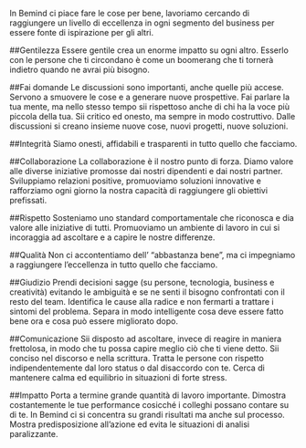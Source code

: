 In Bemind ci piace fare le cose per bene, lavoriamo cercando di raggiungere un livello di eccellenza in ogni segmento del business per essere fonte di ispirazione per gli altri.

##Gentilezza
Essere gentile crea un enorme impatto su ogni altro.
Esserlo con le persone che ti circondano è come un boomerang che ti tornerà indietro quando ne avrai più bisogno.

##Fai domande
Le discussioni sono importanti, anche quelle più accese. Servono a smuovere le cose e a generare nuove prospettive.
Fai parlare la tua mente, ma nello stesso tempo sii rispettoso anche di chi ha la voce più piccola della tua. Sii critico ed onesto, ma sempre in modo costruttivo.
Dalle discussioni si creano insieme nuove cose, nuovi progetti, nuove soluzioni.

##Integrità
Siamo onesti, affidabili e trasparenti in tutto quello che facciamo.

##Collaborazione
La collaborazione è il nostro punto di forza.
Diamo valore alle diverse iniziative promosse dai nostri dipendenti e dai nostri partner. Sviluppiamo relazioni positive, promuoviamo soluzioni innovative e rafforziamo ogni giorno la nostra capacità di raggiungere gli obiettivi prefissati.

##Rispetto
Sosteniamo uno standard comportamentale che riconosca e dia valore alle iniziative di tutti. Promuoviamo un ambiente di lavoro in cui si incoraggia ad ascoltare e a capire le nostre differenze.

##Qualità
Non ci accontentiamo dell’ “abbastanza bene”, ma ci impegniamo a raggiungere  l’eccellenza in tutto quello che facciamo.

##Giudizio
Prendi decisioni sagge (su persone, tecnologia, business e creatività) evitando le ambiguità e se ne senti il bisogno confrontati con il resto del team.
Identifica le cause alla radice e non fermarti a trattare i sintomi del problema.
Separa in modo intelligente cosa deve essere fatto bene ora e cosa può essere migliorato dopo.

##Comunicazione
Sii disposto ad ascoltare, invece di reagire in maniera frettolosa, in modo che tu possa capire meglio ciò che ti viene detto.
Sii conciso nel discorso e nella scrittura.
Tratta le persone con rispetto indipendentemente dal loro status o dal disaccordo con te.
Cerca di mantenere calma ed equilibrio in situazioni di forte stress.

##Impatto
Porta a termine grande quantità di lavoro importante.
Dimostra costantemente le tue performance cosicché i colleghi possano contare su di te.
In Bemind ci si concentra su grandi risultati ma anche sul processo.
Mostra predisposizione all’azione ed evita le situazioni di analisi paralizzante.
